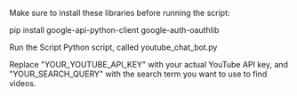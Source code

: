 Make sure to install these libraries before running the script:

pip install google-api-python-client google-auth-oauthlib

Run the Script Python script, called youtube_chat_bot.py

Replace "YOUR_YOUTUBE_API_KEY" with your actual YouTube API key, and "YOUR_SEARCH_QUERY" with the search term you want to use to find videos.
